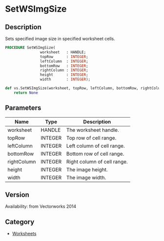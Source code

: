 # SetWSImgSize

## Description
Sets specified image size in specified worksheet cells.

```pascal
PROCEDURE SetWSImgSize(
				worksheet   : HANDLE;
				topRow      : INTEGER;
				leftColumn  : INTEGER;
				bottomRow   : INTEGER;
				rightColumn : INTEGER;
				height      : INTEGER;
				width       : INTEGER);
```

```python
def vs.SetWSImgSize(worksheet, topRow, leftColumn, bottomRow, rightColumn, height, width):
    return None
```

## Parameters
|Name|Type|Description|
|---|---|---|
|worksheet|HANDLE|The worksheet handle.|
|topRow|INTEGER|Top row of cell range.|
|leftColumn|INTEGER|Left column of cell range.|
|bottomRow|INTEGER|Bottom row of cell range.|
|rightColumn|INTEGER|Right column of cell range.|
|height|INTEGER|The image height.|
|width|INTEGER|The image width.|

## Version
Availability: from Vectorworks 2014

## Category
* [Worksheets](../Categories/Worksheets.md)
